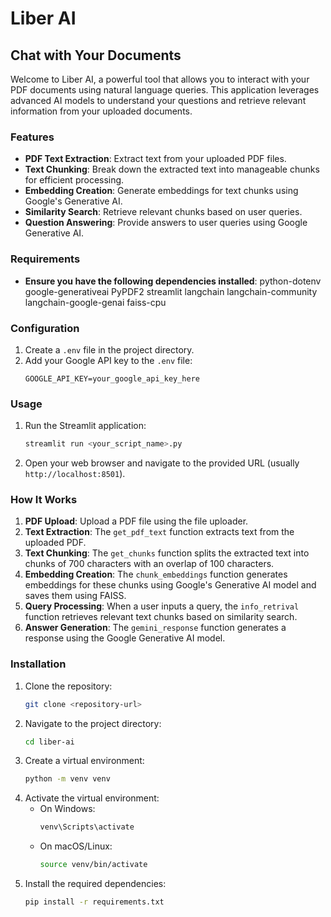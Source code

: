 # Liber AI

## Chat with Your Documents

Welcome to Liber AI, a powerful tool that allows you to interact with your PDF documents using natural language queries. This application leverages advanced AI models to understand your questions and retrieve relevant information from your uploaded documents.

### Features

- **PDF Text Extraction**: Extract text from your uploaded PDF files.
- **Text Chunking**: Break down the extracted text into manageable chunks for efficient processing.
- **Embedding Creation**: Generate embeddings for text chunks using Google's Generative AI.
- **Similarity Search**: Retrieve relevant chunks based on user queries.
- **Question Answering**: Provide answers to user queries using Google Generative AI.

### Requirements

- **Ensure you have the following dependencies installed**:
python-dotenv
google-generativeai
PyPDF2
streamlit
langchain
langchain-community
langchain-google-genai
faiss-cpu

### Configuration

1. Create a `.env` file in the project directory.
2. Add your Google API key to the `.env` file:
    ```env
    GOOGLE_API_KEY=your_google_api_key_here
    ```

### Usage

1. Run the Streamlit application:
    ```sh
    streamlit run <your_script_name>.py
    ```
2. Open your web browser and navigate to the provided URL (usually `http://localhost:8501`).

### How It Works

1. **PDF Upload**: Upload a PDF file using the file uploader.
2. **Text Extraction**: The `get_pdf_text` function extracts text from the uploaded PDF.
3. **Text Chunking**: The `get_chunks` function splits the extracted text into chunks of 700 characters with an overlap of 100 characters.
4. **Embedding Creation**: The `chunk_embeddings` function generates embeddings for these chunks using Google's Generative AI model and saves them using FAISS.
5. **Query Processing**: When a user inputs a query, the `info_retrival` function retrieves relevant text chunks based on similarity search.
6. **Answer Generation**: The `gemini_response` function generates a response using the Google Generative AI model.

### Installation

1. Clone the repository:
    ```sh
    git clone <repository-url>
    ```
2. Navigate to the project directory:
    ```sh
    cd liber-ai
    ```
3. Create a virtual environment:
    ```sh
    python -m venv venv
    ```
4. Activate the virtual environment:
    - On Windows:
      ```sh
      venv\Scripts\activate
      ```
    - On macOS/Linux:
      ```sh
      source venv/bin/activate
      ```
5. Install the required dependencies:
    ```sh
    pip install -r requirements.txt
    ```

